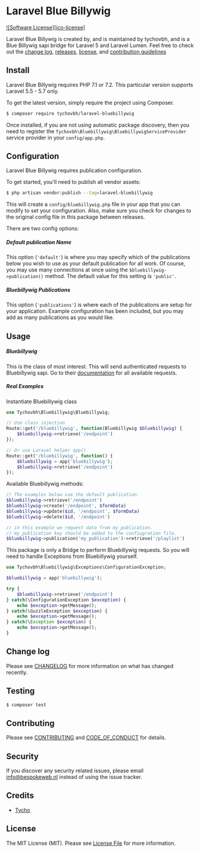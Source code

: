 # Laravel Blue Billywig

[![Software License][ico-license]](LICENSE.md)


Laravel Blue Billywig is created by, and is maintained by tychovbh, and is a Blue Billywig sapi bridge for Laravel 5 and Laravel Lumen. Feel free to check out the [change log](CHANGELOG.md), [releases](https://github.com/tychovbh/laravel-bluebillywig/releases), [license](LICENSE), and [contribution guidelines](CONTRIBUTING.md)

## Install

Laravel Blue Billywig requires PHP 7.1 or 7.2. This particular version supports Laravel 5.5 - 5.7 only.

To get the latest version, simply require the project using Composer.

``` bash
$ composer require tychovbh/laravel-bluebillywig
```

Once installed, if you are not using automatic package discovery, then you need to register the `Tychovbh\Bluebillywig\BluebillywigServiceProvider` service provider in your `config/app.php`.

## Configuration

Laravel Blue Billywig requires publication configuration.

To get started, you'll need to publish all vendor assets:

``` bash
$ php artisan vendor:publish --tag=laravel-bluebillywig
```

This will create a `config/bluebillywig.php` file in your app that you can modify to set your configuration. Also, make sure you check for changes to the original config file in this package between releases.

There are two config options:

##### Default publication Name

This option (`'default'`) is where you may specify which of the publications below you wish to use as your default publication for all work. Of course, you may use many connections at once using the `$bluebillywig->publication()` method. The default value for this setting is `'public'`.

##### Bluebillywig Publications

This option (`'publications'`) is where each of the publications are setup for your application. Example configuration has been included, but you may add as many publications as you would like.

## Usage

##### Bluebillywig
This is the class of most interest. This will send authenticated requests to Bluebillywig sapi. Go to their [documentation](https://support.bluebillywig.com/) for all available requests.
 
##### Real Examples
Instantiate Bluebillywig class
``` php
use Tychovbh\Bluebillywig\Bluebillywig;

// Use class injection
Route::get('/bluebillywig', function(Bluebillywig $bluebillywig) {
    $bluebillywig->retrieve('/endpoint')
});

// Or use Laravel helper app()
Route::get('/bluebillywig', function() {
    $bluebillywig = app('bluebillywig');
    $bluebillywig->retrieve('/endpoint')
});
```

Available Bluebillywig methods:
``` php
// The examples below use the default publication. 
$bluebillywig->retrieve('/endpoint')
$bluebillywig->create('/endpoint', $formData)
$bluebillywig->update($id, '/endpoint', $formData)
$bluebillywig->delete($id, '/endpoint')

// in this example we request data from my_publication. 
// my_publication key should be added to the confiugration file. 
$bluebillywig->publication('my_publication')->retrieve('/playlist')
```

This package is only a Bridge to perform Bluebillywig requests. So you will need to handle Exceptions from Bluebillywig yourself.
``` php
use Tychovbh\Bluebillywig\Exceptions\ConfigurationException;

$bluebillywig = app('bluebillywig');

try {
    $bluebillywig->retrieve('/endpoint')
} catch(\ConfigurationException $exception) {
    echo $exception->getMessage();
} catch(\GuzzleException $exception) {
    echo $exception->getMessage();
} catch(\Exception $exception) {
    echo $exception->getMessage();
}
```

## Change log

Please see [CHANGELOG](CHANGELOG.md) for more information on what has changed recently.

## Testing

``` bash
$ composer test
```

## Contributing

Please see [CONTRIBUTING](CONTRIBUTING.md) and [CODE_OF_CONDUCT](CODE_OF_CONDUCT.md) for details.

## Security

If you discover any security related issues, please email info@bespokeweb.nl instead of using the issue tracker.

## Credits

- [Tycho][link-author]

## License

The MIT License (MIT). Please see [License File](LICENSE.md) for more information.

[link-author]: https://github.com/tychovbh
